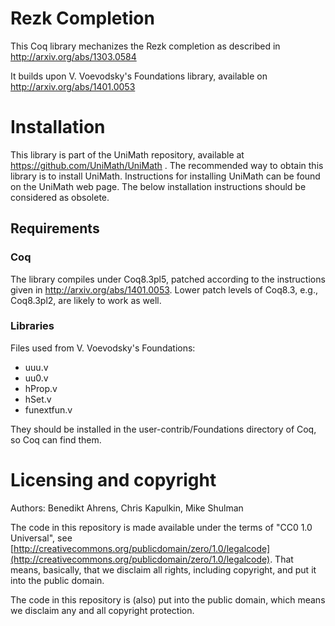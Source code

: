 Rezk Completion
===============

This Coq library mechanizes the Rezk completion as described in
http://arxiv.org/abs/1303.0584

It builds upon V. Voevodsky's Foundations library, available on
http://arxiv.org/abs/1401.0053

# Installation

This library is part of the UniMath repository, available at https://github.com/UniMath/UniMath . 
The recommended way to obtain this library is to install UniMath. Instructions for installing UniMath can be found on the UniMath web page.
The below installation instructions should be considered as obsolete.


## Requirements

### Coq

The library compiles under Coq8.3pl5, patched according to the instructions given in 
http://arxiv.org/abs/1401.0053. 
Lower patch levels of Coq8.3, e.g., Coq8.3pl2, are likely to work as well.

### Libraries

Files used from V. Voevodsky's Foundations:

  - uuu.v
  - uu0.v
  - hProp.v
  - hSet.v
  - funextfun.v

They should be installed in the user-contrib/Foundations directory of Coq, so
Coq can find them. 


Licensing and copyright
=======================

Authors: Benedikt Ahrens, Chris Kapulkin, Mike Shulman

The code in this repository is made available under the terms of "CC0
1.0 Universal", see
[http://creativecommons.org/publicdomain/zero/1.0/legalcode](http://creativecommons.org/publicdomain/zero/1.0/legalcode).
That means, basically, that we disclaim all rights, including copyright, and put
it into the public domain.

The code in this repository is (also) put into the public domain, which
means we disclaim any and all copyright protection.

